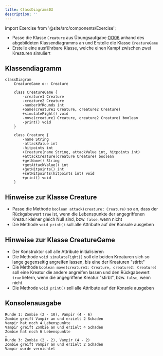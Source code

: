 ```yaml
---
title: ClassDiagrams03
description: ''
---
```


import Exercise from '@site/src/components/Exercise';

- Passe die Klasse `Creature` aus Übungsaufgabe [OO06](../oo/oo06.md) anhand
  des abgebildeten Klassendiagramms an und Erstelle die Klasse `CreatureGame`
- Erstelle eine ausführbare Klasse, welche einen Kampf zwischen zwei Kreaturen
  simuliert

## Klassendiagramm
```mermaid
classDiagram
    CreatureGame o-- Creature

    class CreatureGame {
        -creature1 Creature
        -creature2 Creature
        -numberOfRounds int
        +Game(creature1 Creature, creature2 Creature)
        +simulateFight() void
        -move(creature1 Creature, creature2 Creature) boolean
        -print() void
    }

    class Creature {
        -name String
        -attackValue int
        -hitpoints int
        +Creature(name String, attackValue int, hitpoints int)
        +attackCreature(creature Creature) boolean
        +getName() String
        +getAttackValue() int
        +getHitpoints() int
        +setHitpoints(hitpoints int) void
        +print() void
    }
```

## Hinweise zur Klasse Creature
- Passe die Methode `boolean attack(creature: Creature)` so an, dass der Rückgabewert
  `true` ist, wenn die Lebenspunkte der angegriffenen Kreatur kleiner gleich
  Null sind, bzw. `false`, wenn nicht
- Die Methode `void print()` soll alle Attribute auf der Konsole ausgeben

## Hinweise zur Klasse CreatureGame
- Der Konstruktor soll alle Attribute initialisieren
- Die Methode `void simulateFight()` soll die beiden Kreaturen sich so lange
  gegenseitig angreifen lassen, bis eine der Kreaturen "stirbt"
- Die Methode `boolean move(creature1: Creature, creature2: Creature)` soll eine Kreatur die andere
  angreifen lassen und den Rückgabewert `true` liefern, wenn die angegriffene
  Kreatur "stirbt", bzw. `false`, wenn nicht
- Die Methode `void print()` soll alle Attribute auf der Konsole ausgeben

## Konsolenausgabe

```console
Runde 1: Zombie (2 - 10), Vampir (4 - 6)
Zombie greift Vampir an und erzielt 2 Schaden
Vampir hat noch 4 Lebenspunkte
Vampir greift Zombie an und erzielt 4 Schaden
Zombie hat noch 6 Lebenspunkte
…
Runde 3: Zombie (2 - 2), Vampir (4 - 2)
Zombie greift Vampir an und erzielt 2 Schaden
Vampir wurde vernichtet
```

<Exercise pullRequest="38" branchSuffix="class-diagrams/03" />

